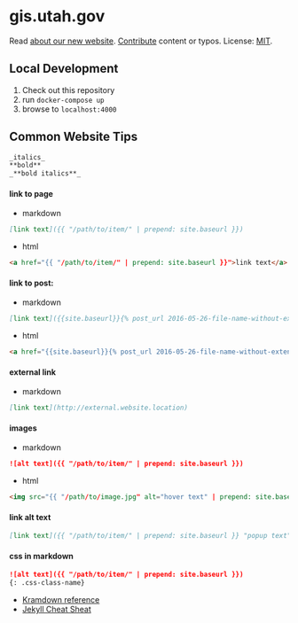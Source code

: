 # gis.utah.gov

Read [about our new website](https://gis.utah.gov/about-our-new-v6-website-in-ghpages).
[Contribute](https://gis.utah.gov/about/contributing/) content or typos.
License: [MIT](/LICENSE).

## Local Development

1. Check out this repository
1. run `docker-compose up`
1. browse to `localhost:4000`

## Common Website Tips

```md
_italics_
**bold**
_**bold italics**_
```

#### link to page

- markdown
```md
[link text]({{ "/path/to/item/" | prepend: site.baseurl }})
```
- html
```html
<a href="{{ "/path/to/item/" | prepend: site.baseurl }}">link text</a>
```
#### link to post:

- markdown
```md
[link text]({{site.baseurl}}{% post_url 2016-05-26-file-name-without-extension %})
```
- html
```html
<a href="{{site.baseurl}}{% post_url 2016-05-26-file-name-without-extension %}">link text</a>
```

#### external link

- markdown
```md
[link text](http://external.website.location)
```

#### images

- markdown
```md
![alt text]({{ "/path/to/item/" | prepend: site.baseurl }})
```
- html
```html
<img src="{{ "/path/to/image.jpg" alt="hover text" | prepend: site.baseurl }}"/>
```

#### link alt text
```md
[link text]({{ "/path/to/item/" | prepend: site.baseurl }} "popup text")
```

#### css in markdown
```md
![alt text]({{ "/path/to/item/" | prepend: site.baseurl }})
{: .css-class-name}
```

- [Kramdown reference](http://kramdown.gettalong.org/quickref.html)
- [Jekyll Cheat Sheat](http://cheat.jekyll.tips/)
